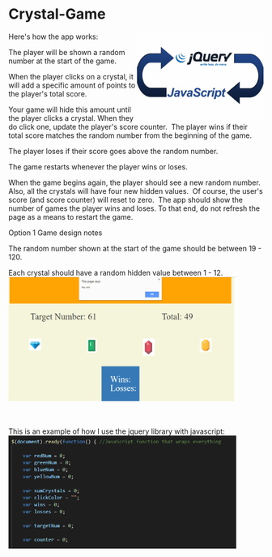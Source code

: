 # Crystal-Game
<img src="assets/images\jquery-javascript.png" alt="Drawing" style="width: 250px;  float: right" />

Here's how the app works:

 

The player will be shown a random number at the start of the game.

When the player clicks on a crystal, it will add a specific amount of points to the player's total score.

Your game will hide this amount until the player clicks a crystal.
When they do click one, update the player's score counter.&nbsp;
The player wins if their total score matches the random number from the beginning of the game.

The player loses if their score goes above the random number.

The game restarts whenever the player wins or loses.

When the game begins again, the player should see a new random number. Also, all the crystals will have four new hidden values.&nbsp; Of course, the user's score (and score counter) will reset to zero.&nbsp;
The app should show the number of games the player wins and loses. To that end, do not refresh the page as a means to restart the game.

Option 1 Game design notes

The random number shown at the start of the game should be between 19 - 120.

Each crystal should have a random hidden value between 1 - 12.
<img src="assets/images\crystal.PNG" alt="Drawing" style="width: 450px;" />

<br>
<br>
This is an example of how I use the jquery library with javascript:
<img src="assets/images\jquery.PNG" alt="Drawing" style="width: 450px;" />
